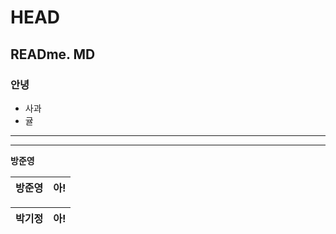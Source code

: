 # HEAD
##  READme. MD
### 안녕

* 사과
* 귤

***
---
**방준영**

| 방준영 |  아!  |
| :----: | :---: |

| 박기정 |  아!  |
| :----: | :---: |









